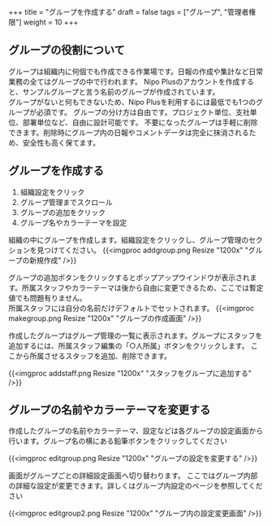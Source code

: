 +++
title = "グループを作成する"
draft = false
tags = ["グループ", "管理者権限"]
weight = 10
+++

## グループの役割について

グループは組織内に何個でも作成できる作業場です。日報の作成や集計など日常業務の全てはグループの中で行われます。
Nipo Plusのアカウントを作成すると、サンプルグループと言う名前のグループが作成されています。  
グループがないと何もできないため、Nipo Plusを利用するには最低でも1つのグループが必須です。
グループの分け方は自由です。プロジェクト単位、支社単位、部署単位など、自由に設計可能です。
不要になったグループは手軽に削除できます。削除時にグループ内の日報やコメントデータは完全に抹消されるため、安全性も高く保てます。


## グループを作成する

1. 組織設定をクリック
1. グループ管理までスクロール
1. グループの追加をクリック
1. グループ名やカラーテーマを設定

組織の中にグループを作成します。組織設定をクリックし、グループ管理のセクションを見つけてください。
{{<imgproc addgroup.png Resize "1200x" "グループの新規作成" />}}

グループの追加ボタンをクリックするとポップアップウインドウが表示されます。所属スタッフやカラーテーマは後から自由に変更できるため、ここでは暫定値でも問題有りません。  
所属スタッフには自分の名前だけデフォルトでセットされます。
{{<imgproc makegroup.png Resize "1200x" "グループの作成画面" />}}

作成したグループはグループ管理の一覧に表示されます。グループにスタッフを追加するには、所属スタッフ編集の「○人所属」ボタンをクリックします。
ここから所属させるスタッフを追加、削除できます。

{{<imgproc addstaff.png Resize "1200x" "スタッフをグループに追加する" />}}

## グループの名前やカラーテーマを変更する

作成したグループの名前やカラーテーマ、設定などは各グループの設定画面から行います。グループ名の横にある鉛筆ボタンをクリックしてください

{{<imgproc editgroup.png Resize "1200x" "グループの設定を変更する" />}}

画面がグループごとの詳細設定画面へ切り替わります。
ここではグループ内部の詳細な設定が変更できます。詳しくはグループ内設定のページを参照してください

{{<imgproc editgroup2.png Resize "1200x" "グループ内の設定変更画面" />}}



